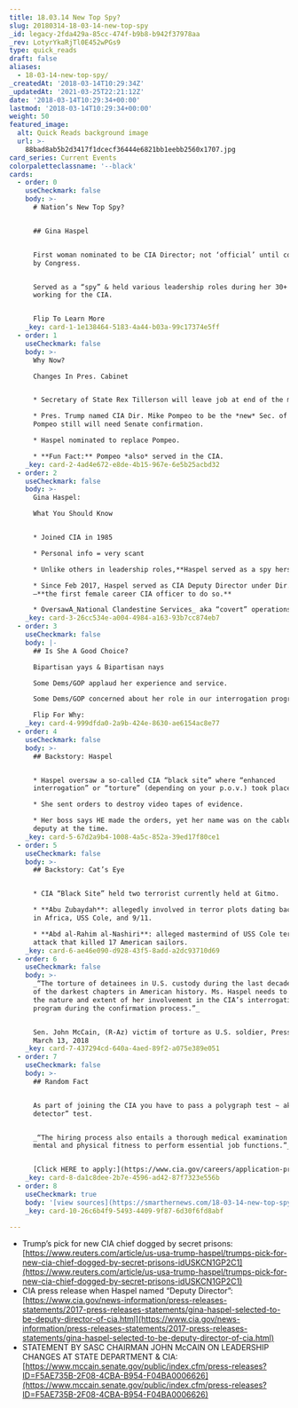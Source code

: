 ```yaml
---
title: 18.03.14 New Top Spy?
slug: 20180314-18-03-14-new-top-spy
_id: legacy-2fda429a-85cc-474f-b9b8-b942f37978aa
_rev: LotyrYkaRjTl0E452wPGs9
type: quick_reads
draft: false
aliases:
  - 18-03-14-new-top-spy/
_createdAt: '2018-03-14T10:29:34Z'
_updatedAt: '2021-03-25T22:21:12Z'
date: '2018-03-14T10:29:34+00:00'
lastmod: '2018-03-14T10:29:34+00:00'
weight: 50
featured_image:
  alt: Quick Reads background image
  url: >-
    88bad8ab5b2d3417f1dcecf36444e6821bb1eebb2560x1707.jpg
card_series: Current Events
colorpaletteclassname: '--black'
cards:
  - order: 0
    useCheckmark: false
    body: >-
      # Nation’s New Top Spy?


      ## Gina Haspel


      First woman nominated to be CIA Director; not ‘official’ until confirmed
      by Congress.


      Served as a “spy” & held various leadership roles during her 30+ years
      working for the CIA.


      Flip To Learn More
    _key: card-1-1e138464-5183-4a44-b03a-99c17374e5ff
  - order: 1
    useCheckmark: false
    body: >-
      Why Now?  

      Changes In Pres. Cabinet


      * Secretary of State Rex Tillerson will leave job at end of the month.

      * Pres. Trump named CIA Dir. Mike Pompeo to be the *new* Sec. of State;
      Pompeo still will need Senate confirmation.

      * Haspel nominated to replace Pompeo.

      * **Fun Fact:** Pompeo *also* served in the CIA.
    _key: card-2-4ad4e672-e8de-4b15-967e-6e5b25acbd32
  - order: 2
    useCheckmark: false
    body: >-
      Gina Haspel:  

      What You Should Know


      * Joined CIA in 1985

      * Personal info = very scant

      * Unlike others in leadership roles,**Haspel served as a spy herself**.

      * Since Feb 2017, Haspel served as CIA Deputy Director under Dir. Pompeo
      —**the first female career CIA officer to do so.**

      * OversawA_National Clandestine Services_ aka “covert” operations.
    _key: card-3-26cc534e-a004-4984-a163-93b7cc874eb7
  - order: 3
    useCheckmark: false
    body: |-
      ## Is She A Good Choice?

      Bipartisan yays & Bipartisan nays

      Some Dems/GOP applaud her experience and service.

      Some Dems/GOP concerned about her role in our interrogation programs.

      Flip For Why:
    _key: card-4-999dfda0-2a9b-424e-8630-ae6154ac8e77
  - order: 4
    useCheckmark: false
    body: >-
      ## Backstory: Haspel


      * Haspel oversaw a so-called CIA “black site” where “enhanced
      interrogation” or “torture” (depending on your p.o.v.) took place.

      * She sent orders to destroy video tapes of evidence.

      * Her boss says HE made the orders, yet her name was on the cable as his
      deputy at the time.
    _key: card-5-67d2a9b4-1008-4a5c-852a-39ed17f80ce1
  - order: 5
    useCheckmark: false
    body: >-
      ## Backstory: Cat’s Eye


      * CIA “Black Site” held two terrorist currently held at Gitmo.

      * **Abu Zubaydah**: allegedly involved in terror plots dating back to 1988
      in Africa, USS Cole, and 9/11.

      * **Abd al-Rahim al-Nashiri**: alleged mastermind of USS Cole terror
      attack that killed 17 American sailors.
    _key: card-6-ae46e090-d928-43f5-8add-a2dc93710d69
  - order: 6
    useCheckmark: false
    body: >-
      _“The torture of detainees in U.S. custody during the last decade was one
      of the darkest chapters in American history. Ms. Haspel needs to explain
      the nature and extent of her involvement in the CIA’s interrogation
      program during the confirmation process.”_


      Sen. John McCain, (R-Az) victim of torture as U.S. soldier, Press Release,
      March 13, 2018
    _key: card-7-437294cd-640a-4aed-89f2-a075e389e051
  - order: 7
    useCheckmark: false
    body: >-
      ## Random Fact


      As part of joining the CIA you have to pass a polygraph test ~ aka a “lie
      detector” test.


      _“The hiring process also entails a thorough medical examination of one’s
      mental and physical fitness to perform essential job functions.”_ CIA.gov


      [Click HERE to apply:](https://www.cia.gov/careers/application-process)
    _key: card-8-da1c8dee-2b7e-4596-ad42-87f7323e556b
  - order: 8
    useCheckmark: true
    body: '[view sources](https://smarthernews.com/18-03-14-new-top-spy/)'
    _key: card-10-26c6b4f9-5493-4409-9f87-6d30f6fd8abf

---
```

* Trump’s pick for new CIA chief dogged by secret prisons: [https://www.reuters.com/article/us-usa-trump-haspel/trumps-pick-for-new-cia-chief-dogged-by-secret-prisons-idUSKCN1GP2C1](https://www.reuters.com/article/us-usa-trump-haspel/trumps-pick-for-new-cia-chief-dogged-by-secret-prisons-idUSKCN1GP2C1)
* CIA press release when Haspel named “Deputy Director”:  
[https://www.cia.gov/news-information/press-releases-statements/2017-press-releases-statements/gina-haspel-selected-to-be-deputy-director-of-cia.html](https://www.cia.gov/news-information/press-releases-statements/2017-press-releases-statements/gina-haspel-selected-to-be-deputy-director-of-cia.html)
* STATEMENT BY SASC CHAIRMAN JOHN McCAIN ON LEADERSHIP CHANGES AT STATE DEPARTMENT & CIA: [https://www.mccain.senate.gov/public/index.cfm/press-releases?ID=F5AE735B-2F08-4CBA-B954-F04BA0006626](https://www.mccain.senate.gov/public/index.cfm/press-releases?ID=F5AE735B-2F08-4CBA-B954-F04BA0006626)
